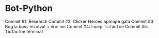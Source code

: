 # Bot-Python

Commit #1: Research
Commit #2: Clicker Heroes aproape gata
Commit #3: Bug la boss rezolvat + eroi noi
Commit #4: Incep TicTacToe
Commit #5: TicTacToe terminat
